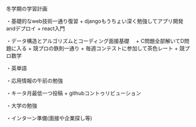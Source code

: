 冬学期の学習計画

・基礎的なweb技術一通り復習 + djangoもうちょい深く勉強してアプリ開発andデプロイ + react入門

・データ構造とアルゴリズムとコーディング面接基礎　 + C問題全部解いてD問題に入る + 競プロの鉄則一通り + 毎週コンテストに参加して茶色レート + 競プロ数学

・英単語

・応用情報の午前の勉強

・キータ月最低一つ投稿 + githubコントゥリビューション

・大学の勉強

・インターン準備(面接や企業探し等)
